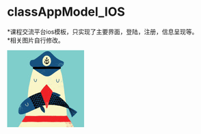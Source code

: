 # classAppModel_IOS  
*课程交流平台ios模板，只实现了主要界面，登陆，注册，信息呈现等。  
*相关图片自行修改。  

![logo](http://github.com/gklab/classAppModel_IOS/raw/master/sxw.jpg)
